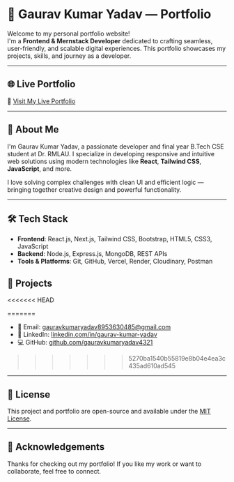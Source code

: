 # 💼 Gaurav Kumar Yadav — Portfolio

Welcome to my personal portfolio website!  
I'm a **Frontend & Mernstack Developer** dedicated to crafting seamless, user-friendly, and scalable digital experiences. This portfolio showcases my projects, skills, and journey as a developer.

---



## 🌐 Live Portfolio

🔗 [Visit My Live Portfolio](https://portfolio-gaurav08.vercel.app/)

---
## 🚀 About Me

I'm Gaurav Kumar Yadav, a passionate developer and final year B.Tech CSE student at Dr. RMLAU. I specialize in developing responsive and intuitive web solutions using modern technologies like **React**, **Tailwind CSS**, **JavaScript**, and more.

I love solving complex challenges with clean UI and efficient logic — bringing together creative design and powerful functionality.

---

## 🛠️ Tech Stack

- **Frontend**: React.js, Next.js, Tailwind CSS, Bootstrap, HTML5, CSS3, JavaScript
- **Backend**: Node.js, Express.js, MongoDB, REST APIs
- **Tools & Platforms**: Git, GitHub, Vercel, Render, Cloudinary, Postman



## 📂 Projects

<<<<<<< HEAD
<!-- ### 🍕 [Food Zaika](https://github.com/tabish-27/Food-Zaika.git)
=======
### 🍕 
>>>>>>> 5270ba1540b55819e8b04e4ea3c435ad610ad545
> A modern, responsive food delivery web application built with React and Tailwind CSS. Features include real-time search, dark/light theme toggle, cart management with Redux, location-based restaurant discovery, infinite scroll, and PWA support.



### 💻 
> An innovative web application designed for competitive programmers who want to improve their skills, compete with friends, and track their rankings. Features include topic-wise contests, local & global rankings, dedicated practice mode, custom groups, and exciting rewards.

---


---

## 📫 Contact

<<<<<<< HEAD
- 📧 Email: [tabishjaved2030@gmail.com](mailto:tabishjaved2030@gmail.com)
- 💼 LinkedIn: [linkedin.com/in/tabish-javed](https://www.linkedin.com/in/tabish-javed/)
- 💻 GitHub: [github.com/tabish-27](https://github.com/tabish-27) -->
=======
- 📧 Email: [gauravkumaryadav8953630485@gmail.com](mailto:gauravkumaryadav8953630485@gmail.com)
- 💼 LinkedIn: [linkedin.com/in/gaurav-kumar-yadav](https://www.linkedin.com/in/gaurav-kumar-yadav-30406a236/)
- 💻 GitHub: [github.com/gauravkumaryadav4321](https://github.com/Gauravkumaryadav4321)
>>>>>>> 5270ba1540b55819e8b04e4ea3c435ad610ad545

---

## 📃 License

This project and portfolio are open-source and available under the [MIT License](LICENSE).

---

## 🙌 Acknowledgements

Thanks for checking out my portfolio! If you like my work or want to collaborate, feel free to connect.
